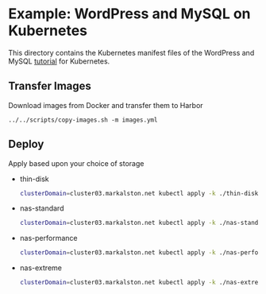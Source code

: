 # Example: WordPress and MySQL on Kubernetes

This directory contains the Kubernetes manifest files of the WordPress and
MySQL [tutorial](https://kubernetes.io/docs/tutorials/stateful-application/mysql-wordpress-persistent-volume/) for Kubernetes.

## Transfer Images

Download images from Docker and transfer them to Harbor

    ../../scripts/copy-images.sh -m images.yml

## Deploy

Apply based upon your choice of storage

- thin-disk

    ```sh
    clusterDomain=cluster03.markalston.net kubectl apply -k ./thin-disk
    ```

- nas-standard

    ```sh
    clusterDomain=cluster03.markalston.net kubectl apply -k ./nas-standard
    ```

- nas-performance

    ```sh
    clusterDomain=cluster03.markalston.net kubectl apply -k ./nas-performance
    ```

- nas-extreme

    ```sh
    clusterDomain=cluster03.markalston.net kubectl apply -k ./nas-extreme
    ```
